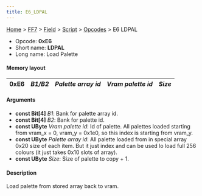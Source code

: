 ```yaml
---
title: E6_LDPAL
---
```


[Home](../../../../Main_Page.md) > [FF7](../../../../FF7.md) > [Field](../../../Field.md) > [Script](../../Script.md) > [Opcodes](../Opcodes.md) > E6 LDPAL

-   Opcode: **0xE6**
-   Short name: **LDPAL**
-   Long name: Load Palette

#### Memory layout

| 0xE6 | *B1/B2* | *Palette array id* | *Vram palette id* | *Size* |
|------|---------|--------------------|-------------------|--------|

#### Arguments

-   **const Bit\[4\]** *B1*: Bank for palette array id.
-   **const Bit\[4\]** *B2*: Bank for palette id.
-   **const UByte** *Vram palette id*: Id of palette. All palettes loaded starting from vram\_x = 0, vram\_y = 0x1e0, so this index is starting from vram\_y.
-   **const UByte** *Palette array id*: All palette loaded from in special array 0x20 size of each item. But it just index and can be used lo load full 256 colours (it just takes 0x10 slots of array).
-   **const UByte** *Size*: Size of palette to copy + 1.

#### Description

Load palette from stored array back to vram.
